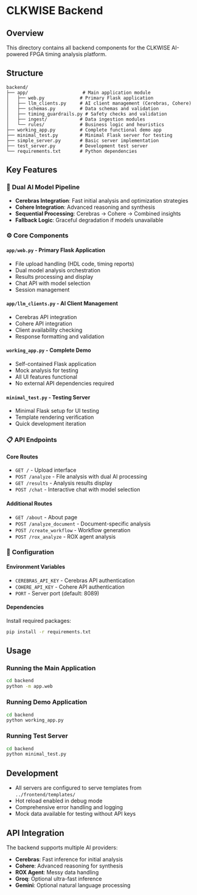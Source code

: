 # CLKWISE Backend

## Overview
This directory contains all backend components for the CLKWISE AI-powered FPGA timing analysis platform.

## Structure
```
backend/
├── app/                    # Main application module
│   ├── web.py             # Primary Flask application
│   ├── llm_clients.py     # AI client management (Cerebras, Cohere)
│   ├── schemas.py         # Data schemas and validation
│   ├── timing_guardrails.py # Safety checks and validation
│   ├── ingest/            # Data ingestion modules
│   └── rules/             # Business logic and heuristics
├── working_app.py         # Complete functional demo app
├── minimal_test.py        # Minimal Flask server for testing
├── simple_server.py       # Basic server implementation
├── test_server.py         # Development test server
└── requirements.txt       # Python dependencies
```

## Key Features

### 🚀 **Dual AI Model Pipeline**
- **Cerebras Integration**: Fast initial analysis and optimization strategies
- **Cohere Integration**: Advanced reasoning and synthesis
- **Sequential Processing**: Cerebras → Cohere → Combined insights
- **Fallback Logic**: Graceful degradation if models unavailable

### ⚙️ **Core Components**

#### `app/web.py` - Primary Flask Application
- File upload handling (HDL code, timing reports)
- Dual model analysis orchestration
- Results processing and display
- Chat API with model selection
- Session management

#### `app/llm_clients.py` - AI Client Management
- Cerebras API integration
- Cohere API integration
- Client availability checking
- Response formatting and validation

#### `working_app.py` - Complete Demo
- Self-contained Flask application
- Mock analysis for testing
- All UI features functional
- No external API dependencies required

#### `minimal_test.py` - Testing Server
- Minimal Flask setup for UI testing
- Template rendering verification
- Quick development iteration

### 📋 **API Endpoints**

#### Core Routes
- `GET /` - Upload interface
- `POST /analyze` - File analysis with dual AI processing
- `GET /results` - Analysis results display
- `POST /chat` - Interactive chat with model selection

#### Additional Routes
- `GET /about` - About page
- `POST /analyze_document` - Document-specific analysis
- `POST /create_workflow` - Workflow generation
- `POST /rox_analyze` - ROX agent analysis

### 🔧 **Configuration**

#### Environment Variables
- `CEREBRAS_API_KEY` - Cerebras API authentication
- `COHERE_API_KEY` - Cohere API authentication
- `PORT` - Server port (default: 8089)

#### Dependencies
Install required packages:
```bash
pip install -r requirements.txt
```

## Usage

### Running the Main Application
```bash
cd backend
python -m app.web
```

### Running Demo Application
```bash
cd backend
python working_app.py
```

### Running Test Server
```bash
cd backend
python minimal_test.py
```

## Development
- All servers are configured to serve templates from `../frontend/templates/`
- Hot reload enabled in debug mode
- Comprehensive error handling and logging
- Mock data available for testing without API keys

## API Integration
The backend supports multiple AI providers:
- **Cerebras**: Fast inference for initial analysis
- **Cohere**: Advanced reasoning for synthesis
- **ROX Agent**: Messy data handling
- **Groq**: Optional ultra-fast inference
- **Gemini**: Optional natural language processing